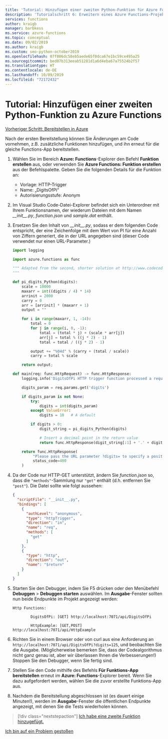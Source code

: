```yaml
---
title: 'Tutorial: Hinzufügen einer zweiten Python-Funktion für Azure Functions mit Visual Studio Code'
description: 'Tutorialschritt 6: Erweitern eines Azure Functions-Projekts durch Hinzufügen einer zweiten Funktion'
services: functions
author: kraigb
manager: barbkess
ms.service: azure-functions
ms.topic: conceptual
ms.date: 09/02/2019
ms.author: kraigb
ms.custom: seo-python-october2019
ms.openlocfilehash: 07f806dc58eb5aede65f0dca67e1bc59ce495a25
ms.sourcegitcommit: bed07b313eeab51281d1a6d4eba67a75524b2f57
ms.translationtype: HT
ms.contentlocale: de-DE
ms.lasthandoff: 10/09/2019
ms.locfileid: "72172432"
---
```

# <a name="tutorial-add-a-second-python-function-to-azure-functions"></a>Tutorial: Hinzufügen einer zweiten Python-Funktion zu Azure Functions

[Vorheriger Schritt: Bereitstellen in Azure](tutorial-vs-code-serverless-python-05.md)

Nach der ersten Bereitstellung können Sie Änderungen am Code vornehmen, z.B. zusätzliche Funktionen hinzufügen, und ihn erneut für die gleiche Functions-App bereitstellen.

1. Wählen Sie im Bereich **Azure: Functions**-Explorer den Befehl **Funktion erstellen** aus, oder verwenden Sie **Azure Functions: Funktion erstellen** aus der Befehlspalette. Geben Sie die folgenden Details für die Funktion an:

    - Vorlage: HTTP-Trigger
    - Name: „DigitsOfPi“
    - Autorisierungsstufe: Anonym

1. Im Visual Studio Code-Datei-Explorer befindet sich ein Unterordner mit Ihrem Funktionsnamen, der wiederum Dateien mit dem Namen *\_\_init\_\_.py*, *function.json* und *sample.dat* enthält.

1. Ersetzen Sie den Inhalt von *\_\_init\_\_.py*, sodass er dem folgenden Code entspricht, der eine Zeichenfolge mit dem Wert von PI für eine Anzahl von Ziffern generiert, die in der URL angegeben sind (dieser Code verwendet nur einen URL-Parameter.)

    ```python
    import logging

    import azure.functions as func

    """ Adapted from the second, shorter solution at http://www.codecodex.com/wiki/Calculate_digits_of_pi#Python
    """

    def pi_digits_Python(digits):
        scale = 10000
        maxarr = int((digits / 4) * 14)
        arrinit = 2000
        carry = 0
        arr = [arrinit] * (maxarr + 1)
        output = ""

        for i in range(maxarr, 1, -14):
            total = 0
            for j in range(i, 0, -1):
                total = (total * j) + (scale * arr[j])
                arr[j] = total % ((j * 2) - 1)
                total = total / ((j * 2) - 1)

            output += "%04d" % (carry + (total / scale))
            carry = total % scale

        return output;

    def main(req: func.HttpRequest) -> func.HttpResponse:
        logging.info('DigitsOfPi HTTP trigger function processed a request.')

        digits_param = req.params.get('digits')

        if digits_param is not None:
            try:
                digits = int(digits_param)
            except ValueError:
                digits = 10   # A default

            if digits > 0:
                digit_string = pi_digits_Python(digits)

                # Insert a decimal point in the return value
                return func.HttpResponse(digit_string[:1] + '.' + digit_string[1:])

        return func.HttpResponse(
             "Please pass the URL parameter ?digits= to specify a positive number of digits.",
             status_code=400
        )
    ```

1. Da der Code nur HTTP-GET unterstützt, ändern Sie *function.json* so, dass die `"methods"`-Sammlung nur `"get"` enthält (d.h. entfernen Sie `"post"`). Die Datei sollte wie folgt aussehen:

    ```json
    {
      "scriptFile": "__init__.py",
      "bindings": [
        {
          "authLevel": "anonymous",
          "type": "httpTrigger",
          "direction": "in",
          "name": "req",
          "methods": [
            "get"
          ]
        },
        {
          "type": "http",
          "direction": "out",
          "name": "$return"
        }
      ]
    }
    ```

1. Starten Sie den Debugger, indem Sie F5 drücken oder den Menübefehl **Debuggen** > **Debuggen starten** auswählen. Im **Ausgabe**-Fenster sollten nun beide Endpunkte im Projekt angezeigt werden:

    ```output
    Http Functions:

            DigitsOfPi: [GET] http://localhost:7071/api/DigitsOfPi

            HttpExample: [GET,POST] http://localhost:7071/api/HttpExample
    ```

1. Richten Sie in einem Browser oder von curl aus eine Anforderung an `http://localhost:7071/api/DigitsOfPi?digits=125`, und beobachten Sie die Ausgabe. (Möglicherweise bemerken Sie, dass der Codealgorithmus nicht ganz genau ist, aber wir überlassen Ihnen die Verbesserungen!) Stoppen Sie den Debugger, wenn Sie fertig sind.

1. Stellen Sie den Code mithilfe des Befehls **Für Funktions-App bereitstellen** erneut im **Azure: Functions**-Explorer bereit. Wenn Sie dazu aufgefordert werden, wählen Sie die zuvor erstellte Funktions-App aus.

1. Nachdem die Bereitstellung abgeschlossen ist (es dauert einige Minuten!), werden im **Ausgabe**-Fenster die öffentlichen Endpunkte angezeigt, mit denen Sie die Tests wiederholen können.

> [!div class="nextstepaction"]
> [Ich habe eine zweite Funktion hinzugefügt.](tutorial-vs-code-serverless-python-07.md)

[Ich bin auf ein Problem gestoßen](https://www.research.net/r/PWZWZ52?tutorial=vscode-functions-python&step=06-second-function)
